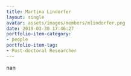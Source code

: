 ```yaml
---
title: Martina Lindorfer
layout: single
avatar: assets/images/members/mlindorfer.png
date: 2019-03-30 17:46:27
portfolio-item-category:
- people
portfolio-item-tag:
- Post-doctoral Researcher
---
```

nan